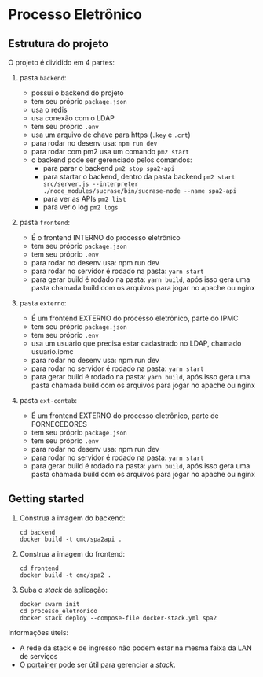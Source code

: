 # Processo Eletrônico

## Estrutura do projeto

O projeto é dividido em 4 partes:

1. pasta `backend`:  

   - possui o backend do projeto
   - tem seu próprio `package.json`
   - usa o redis
   - usa conexão com o LDAP
   - tem seu próprio `.env`
   - usa um arquivo de chave para https (`.key` e `.crt`)
   - para rodar no desenv usa: `npm run dev`
   - para rodar com pm2 usa um comando `pm2 start`
   - o backend pode ser gerenciado pelos comandos:
     - para parar o backend `pm2 stop spa2-api`
     - para startar o backend, dentro da pasta backend
`pm2 start src/server.js --interpreter ./node_modules/sucrase/bin/sucrase-node --name spa2-api`
     - para ver as APIs `pm2 list`
     - para ver o log `pm2 logs`

1. pasta `frontend`:

   - É o frontend INTERNO do processo eletrônico
   - tem seu próprio `package.json`
   - tem seu próprio `.env`
   - para rodar no desenv usa: npm run dev
   - para rodar no servidor é rodado na pasta: `yarn start`
   - para gerar build é rodado na pasta: `yarn build`, após isso gera uma pasta chamada build com os arquivos para jogar no apache ou nginx

1. pasta `externo`:

   - É um frontend EXTERNO do processo eletrônico, parte do IPMC
   - tem seu próprio `package.json`
   - tem seu próprio `.env`
   - usa um usuário que precisa estar cadastrado no LDAP, chamado usuario.ipmc
   - para rodar no desenv usa: npm run dev
   - para rodar no servidor é rodado na pasta: `yarn start`
   - para gerar build é rodado na pasta: `yarn build`, após isso gera uma pasta chamada build com os arquivos para jogar no apache ou nginx

1. pasta `ext-contab`:

   - É um frontend EXTERNO do processo eletrônico, parte de FORNECEDORES
   - tem seu próprio `package.json`
   - tem seu próprio `.env`
   - para rodar no desenv usa: npm run dev
   - para rodar no servidor é rodado na pasta: `yarn start`
   - para gerar build é rodado na pasta: `yarn build`, após isso gera uma pasta chamada build com os arquivos para jogar no apache ou nginx

## Getting started

1. Construa a imagem do backend:

   ```shell
   cd backend
   docker build -t cmc/spa2api .
   ```

1. Construa a imagem do frontend:

   ```shell
   cd frontend
   docker build -t cmc/spa2 .
   ```

1. Suba o _stack_ da aplicação:

   ```shell
   docker swarm init
   cd processo_eletronico
   docker stack deploy --compose-file docker-stack.yml spa2
   ```

Informações úteis:

- A rede da stack e de ingresso não podem estar na mesma faixa da LAN de serviços
- O [portainer](https://www.portainer.io/) pode ser útil para gerenciar a _stack_.
